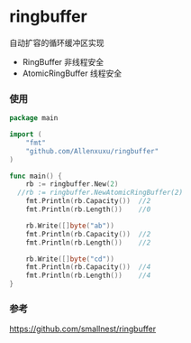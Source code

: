 # ringbuffer
自动扩容的循环缓冲区实现

- RingBuffer 非线程安全
- AtomicRingBuffer 线程安全

### 使用

```go
package main

import (
	"fmt"
	"github.com/Allenxuxu/ringbuffer"
)

func main() {
	rb := ringbuffer.New(2)
  //rb := ringbuffer.NewAtomicRingBuffer(2)
	fmt.Println(rb.Capacity())  //2
	fmt.Println(rb.Length())    //0

	rb.Write([]byte("ab"))
	fmt.Println(rb.Capacity())  //2
	fmt.Println(rb.Length())    //2

	rb.Write([]byte("cd"))
	fmt.Println(rb.Capacity())  //4
	fmt.Println(rb.Length())    //4
}
```

### 参考
https://github.com/smallnest/ringbuffer
